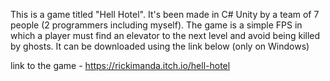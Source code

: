 This is a game titled "Hell Hotel". It's been made in C# Unity by a team of 7 people (2 programmers including myself). The game is a simple FPS in which a player must find an elevator to the next level and avoid being killed by ghosts. It can be downloaded using the link below (only on Windows)

link to the game - https://rickimanda.itch.io/hell-hotel
